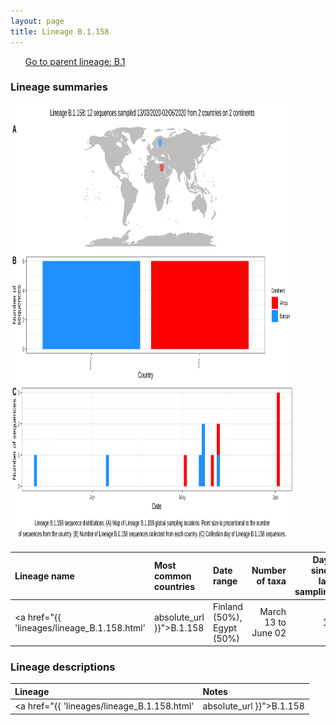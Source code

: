 ```yaml
---
layout: page
title: Lineage B.1.158
---
```




<p>
<ul class="actions small">
	 <a href="{{ 'lineages/lineage_B.1.html' | absolute_url }}" class="button special fit">Go to parent lineage: B.1</a>
</ul>
</p>
<h3> Lineage summaries</h3>

<img src="../assets/images/B.1.158.svg" alt="B.1.158 lineage summary figure" width="90%" height="700px" />


| Lineage name | Most common countries | Date range | Number of taxa |  Days since last sampling | Known Travel | Recall value |
|:-----|:-----|:-------|-------:|-------:|:---------|--------:|
| <a href="{{ 'lineages/lineage_B.1.158.html' | absolute_url }}">B.1.158</a> | Finland (50%), Egypt (50%) | March 13 to June 02 | 12 | 81 |  | 0.73 |

<h3>Lineage descriptions</h3>

| Lineage | Notes |
|:-----|:-----|
| <a href="{{ 'lineages/lineage_B.1.158.html' | absolute_url }}">B.1.158</a> | Finland lineage |

